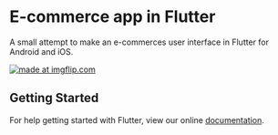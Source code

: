 # E-commerce app in Flutter

A small attempt to make an e-commerces user interface in Flutter for Android and iOS.

<a href="https://imgflip.com/gif/2ct5dc"><img src="https://i.imgflip.com/2ct5dc.gif" title="made at imgflip.com"/></a>

## Getting Started

For help getting started with Flutter, view our online
[documentation](https://flutter.io/).
